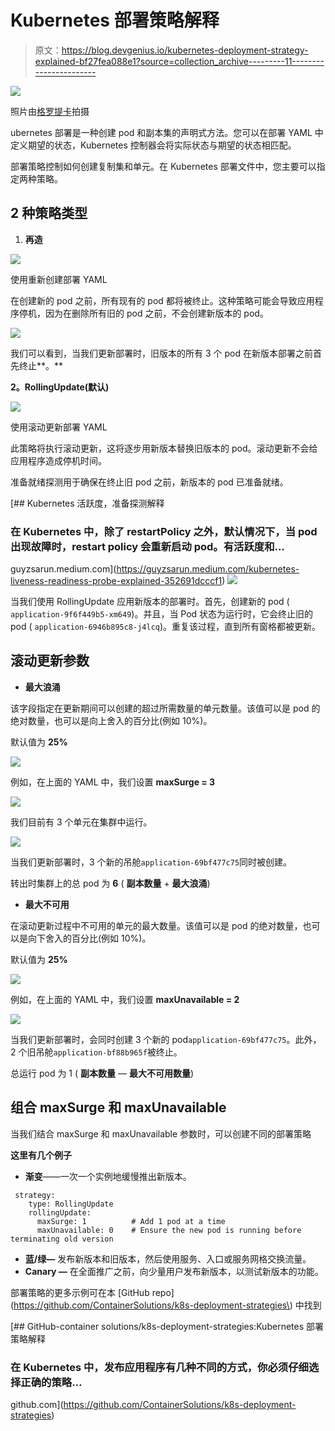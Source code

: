 # Kubernetes 部署策略解释

> 原文：<https://blog.devgenius.io/kubernetes-deployment-strategy-explained-bf27fea088e1?source=collection_archive---------11----------------------->

![](img/7bb87b14be0dbec773e867cffecba830.png)

照片由[格罗提卡](https://growtika.com/)拍摄

ubernetes 部署是一种创建 pod 和副本集的声明式方法。您可以在部署 YAML 中定义期望的状态，Kubernetes 控制器会将实际状态与期望的状态相匹配。

部署策略控制如何创建复制集和单元。在 Kubernetes 部署文件中，您主要可以指定两种策略。

## **2 种策略类型**

1.  **再造**

![](img/45f5af92e5b6b52cf04c4260ac06a073.png)

使用重新创建部署 YAML

在创建新的 pod 之前，所有现有的 pod 都将被终止。这种策略可能会导致应用程序停机，因为在删除所有旧的 pod 之前，不会创建新版本的 pod。

![](img/b7e02ee3ccbc138c6f4e9e571a7f37d1.png)

我们可以看到，当我们更新部署时，旧版本的所有 3 个 pod 在新版本部署之前首先终止**。**

**2。RollingUpdate(默认)**

![](img/6dcc722989ceeb873d04f71b6435fa04.png)

使用滚动更新部署 YAML

此策略将执行滚动更新，这将逐步用新版本替换旧版本的 pod。滚动更新不会给应用程序造成停机时间。

准备就绪探测用于确保在终止旧 pod 之前，新版本的 pod 已准备就绪。

[](https://guyzsarun.medium.com/kubernetes-liveness-readiness-probe-explained-352691dcccf1) [## Kubernetes 活跃度，准备探测解释

### 在 Kubernetes 中，除了 restartPolicy 之外，默认情况下，当 pod 出现故障时，restart policy 会重新启动 pod。有活跃度和…

guyzsarun.medium.com](https://guyzsarun.medium.com/kubernetes-liveness-readiness-probe-explained-352691dcccf1) ![](img/aa16599c4905e63e25400514224a8a2e.png)

当我们使用 RollingUpdate 应用新版本的部署时。首先，创建新的 pod ( `application-9f6f449b5-xm649`)。并且，当 Pod 状态为运行时，它会终止旧的 pod ( `application-6946b895c8-j4lcq`)。重复该过程，直到所有窗格都被更新。

## 滚动更新参数

*   **最大浪涌**

该字段指定在更新期间可以创建的超过所需数量的单元数量。该值可以是 pod 的绝对数量，也可以是向上舍入的百分比(例如 10%)。

默认值为 **25%**

![](img/9758ffb5302b513e7819ab46da143fbb.png)

例如，在上面的 YAML 中，我们设置 **maxSurge = 3**

![](img/3cdef16d713947fa99be8349c1fb883e.png)

我们目前有 3 个单元在集群中运行。

![](img/86a7f859e328e29a000180a728aa2e8b.png)

当我们更新部署时，3 个新的吊舱`application-69bf477c75`同时被创建。

转出时集群上的总 pod 为 **6** ( **副本数量** + **最大浪涌**)

*   **最大不可用**

在滚动更新过程中不可用的单元的最大数量。该值可以是 pod 的绝对数量，也可以是向下舍入的百分比(例如 10%)。

默认值为 **25%**

![](img/a4ab19b9064211e53a6f7a592e4e3bcd.png)

例如，在上面的 YAML 中，我们设置 **maxUnavailable = 2**

![](img/301aebf1c2532cbff0de24140cd3d162.png)

当我们更新部署时，会同时创建 3 个新的 pod`application-69bf477c75`。此外，2 个旧吊舱`application-bf88b965f`被终止。

总运行 pod 为 1 ( **副本数量** — **最大不可用数量**)

## 组合 maxSurge 和 maxUnavailable

当我们结合 maxSurge 和 maxUnavailable 参数时，可以创建不同的部署策略

**这里有几个例子**

*   **渐变**——一次一个实例地缓慢推出新版本。

```
 strategy:
    type: RollingUpdate
    rollingUpdate:
      maxSurge: 1          # Add 1 pod at a time
      maxUnavailable: 0    # Ensure the new pod is running before terminating old version
```

*   **蓝/绿—** 发布新版本和旧版本，然后使用服务、入口或服务网格交换流量。
*   **Canary —** 在全面推广之前，向少量用户发布新版本，以测试新版本的功能。

部署策略的更多示例可在本 [GitHub repo](https://github.com/ContainerSolutions/k8s-deployment-strategies\) 中找到

[](https://github.com/ContainerSolutions/k8s-deployment-strategies) [## GitHub-container solutions/k8s-deployment-strategies:Kubernetes 部署策略解释

### 在 Kubernetes 中，发布应用程序有几种不同的方式，你必须仔细选择正确的策略…

github.com](https://github.com/ContainerSolutions/k8s-deployment-strategies)